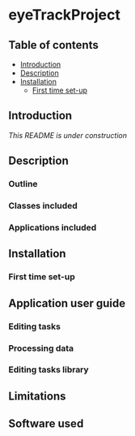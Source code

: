 # eyeTrackProject

## Table of contents
* [Introduction](#Introduction)
* [Description](#Description)
* [Installation](#Installation)
  * [First time set-up](#First-time-set-up)


## Introduction

*This README is under construction*

## Description

### Outline

### Classes included

### Applications included

## Installation


### First time set-up

## Application user guide

### Editing tasks

### Processing data

### Editing tasks library

## Limitations

## Software used
